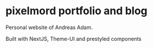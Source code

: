 # pixelmord portfolio and blog

Personal website of Andreas Adam.

Built with NextJS, Theme-UI and prestyled components

